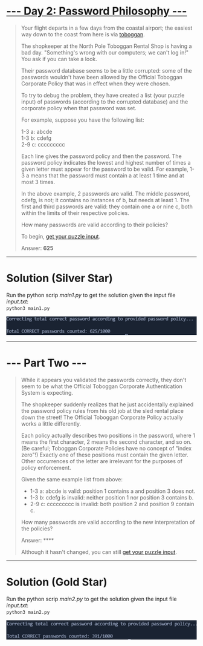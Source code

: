 # [--- Day 2: Password Philosophy ---](https://adventofcode.com/2020/day/2)  

> Your flight departs in a few days from the coastal airport; the easiest way down to the coast from here is via [toboggan](https://en.wikipedia.org/wiki/Toboggan).  
>
> The shopkeeper at the North Pole Toboggan Rental Shop is having a bad day. "Something's wrong with our computers; we can't log in!" You ask if you can take a look.  
>
> Their password database seems to be a little corrupted: some of the passwords wouldn't have been allowed by the Official Toboggan Corporate Policy that was in effect when they were chosen.  
>
> To try to debug the problem, they have created a list (your puzzle input) of passwords (according to the corrupted database) and the corporate policy when that password was set.  
>
> For example, suppose you have the following list:  
>
> 1-3 a: abcde  
> 1-3 b: cdefg  
> 2-9 c: ccccccccc  
>
> Each line gives the password policy and then the password. The password policy indicates the lowest and highest number of times a given letter must appear for the password to be valid. For example, 1-3 a means that the password must contain a at least 1 time and at most 3 times.  
>
> In the above example, 2 passwords are valid. The middle password, cdefg, is not; it contains no instances of b, but needs at least 1. The first and third passwords are valid: they contain one a or nine c, both within the limits of their respective policies.  
>
> How many passwords are valid according to their policies?  
>
> To begin, [get your puzzle input](https://adventofcode.com/2020/day/2/input).
>
> Answer: **625**

---  

# Solution (Silver Star)  

Run the python scrip _main1.py_ to get the solution given the input file _input.txt_:  
`python3 main1.py`  

![](./res/correct_passwords_1.png)

---  

# --- Part Two ---  

> While it appears you validated the passwords correctly, they don't seem to be what the Official Toboggan Corporate Authentication System is expecting.   
> 
> The shopkeeper suddenly realizes that he just accidentally explained the password policy rules from his old job at the sled rental place down the street! The Official Toboggan Corporate Policy actually works a little differently.  
> 
> Each policy actually describes two positions in the password, where 1 means the first character, 2 means the second character, and so on. (Be careful; Toboggan Corporate Policies have no concept of "index zero"!) Exactly one of these positions must contain the given letter. Other occurrences of the letter are irrelevant for the purposes of policy enforcement.  
> 
> Given the same example list from above:  
> 
> - 1-3 a: abcde is valid: position 1 contains a and position 3 does not.  
> - 1-3 b: cdefg is invalid: neither position 1 nor position 3 contains b.  
> - 2-9 c: ccccccccc is invalid: both position 2 and position 9 contain c.  
> 
> How many passwords are valid according to the new interpretation of the policies?  
> 
> Answer: ****
> 
> Although it hasn't changed, you can still [get your puzzle input](https://adventofcode.com/2020/day/2/input).

---  

# Solution (Gold Star)  

Run the python scrip _main2.py_ to get the solution given the input file _input.txt_:  
`python3 main2.py`  

![](./res/correct_passwords_2.png)